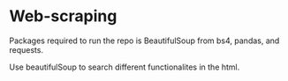 # Web-scraping

Packages required to run the repo is BeautifulSoup from bs4, pandas, and requests.

Use beautifulSoup to search different functionalites in the html.
